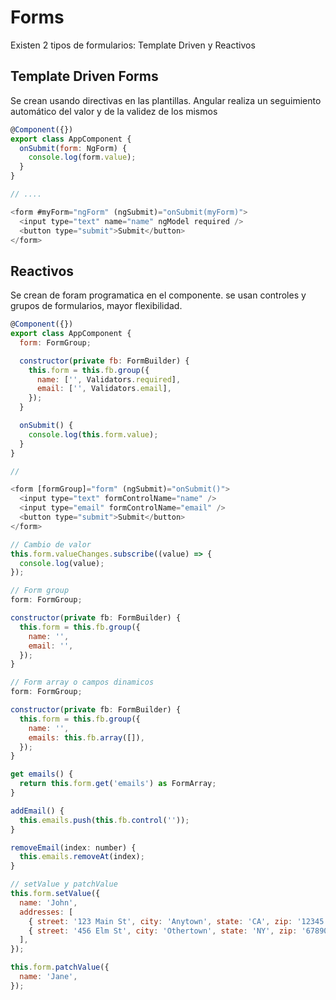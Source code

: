 # Forms

Existen 2 tipos de formularios: Template Driven y Reactivos

## Template Driven Forms

Se crean usando directivas en las plantillas. Angular realiza un seguimiento automático del valor y de la validez de los mismos

```js
@Component({})
export class AppComponent {
  onSubmit(form: NgForm) {
    console.log(form.value);
  }
}

// ....

<form #myForm="ngForm" (ngSubmit)="onSubmit(myForm)">
  <input type="text" name="name" ngModel required />
  <button type="submit">Submit</button>
</form>
```

## Reactivos

Se crean de foram programatica en el componente. se usan controles y grupos de formularios, mayor flexibilidad.

```js
@Component({})
export class AppComponent {
  form: FormGroup;

  constructor(private fb: FormBuilder) {
    this.form = this.fb.group({
      name: ['', Validators.required],
      email: ['', Validators.email],
    });
  }

  onSubmit() {
    console.log(this.form.value);
  }
}

//

<form [formGroup]="form" (ngSubmit)="onSubmit()">
  <input type="text" formControlName="name" />
  <input type="email" formControlName="email" />
  <button type="submit">Submit</button>
</form>
```

```js
// Cambio de valor
this.form.valueChanges.subscribe((value) => {
  console.log(value);
});

// Form group
form: FormGroup;

constructor(private fb: FormBuilder) {
  this.form = this.fb.group({
    name: '',
    email: '',
  });
}

// Form array o campos dinamicos
form: FormGroup;

constructor(private fb: FormBuilder) {
  this.form = this.fb.group({
    name: '',
    emails: this.fb.array([]),
  });
}

get emails() {
  return this.form.get('emails') as FormArray;
}

addEmail() {
  this.emails.push(this.fb.control(''));
}

removeEmail(index: number) {
  this.emails.removeAt(index);
}

// setValue y patchValue
this.form.setValue({
  name: 'John',
  addresses: [
    { street: '123 Main St', city: 'Anytown', state: 'CA', zip: '12345' },
    { street: '456 Elm St', city: 'Othertown', state: 'NY', zip: '67890' },
  ],
});

this.form.patchValue({
  name: 'Jane',
});
```

